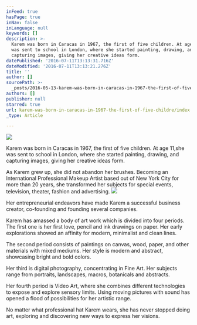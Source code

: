 ```yaml
---
inFeed: true
hasPage: true
inNav: false
inLanguage: null
keywords: []
description: >-
  Karem was born in Caracas in 1967, the first of five children. At age 11,she
  was sent to school in London, where she started painting, drawing, and
  capturing images, giving her creative ideas form.
datePublished: '2016-07-11T13:13:31.716Z'
dateModified: '2016-07-11T13:13:21.276Z'
title: ''
author: []
sourcePath: >-
  _posts/2016-05-13-karem-was-born-in-caracas-in-1967-the-first-of-five-childre.md
authors: []
publisher: null
starred: true
url: karem-was-born-in-caracas-in-1967-the-first-of-five-childre/index.html
_type: Article

---
```

[][0]
![](https://the-grid-user-content.s3-us-west-2.amazonaws.com/44f6e745-78fb-482a-8810-3b8af10f6ad9.jpg)

[][0]

Karem was born in Caracas in 1967, the first of five children. At age 11,she was sent to school in London, where she started painting, drawing, and capturing images, giving her creative ideas form.

As Karem grew up, she did not abandon her brushes. Becoming an International Professional Makeup Artist based out of New York City for more than 20 years, she transformed her subjects for special events, television, theater, fashion and advertising.
![](https://the-grid-user-content.s3-us-west-2.amazonaws.com/bd3b4684-6c99-4267-b50d-7b5b62d31318.jpg)

Her entrepreneurial endeavors have made Karem a successful business creator, co-founding and founding several companies.

Karem has amassed a body of art work which is divided into four periods. The first one is her first love, pencil and ink drawings on paper. Her early explorations showed an affinity for modern, minimalist and clean lines.

The second period consists of paintings on canvas, wood, paper, and other materials with mixed mediums. Her style is modern and abstract, showcasing bright and bold colors.

Her third is digital photography, concentrating in Fine Art. Her subjects range from portraits, landscapes, macros, botanicals and abstracts.

Her fourth period is Video Art, where she combines different technologies to expose and explore sensory limits. Using moving pictures with sound has opened a flood of possibilities for her artistic range.

No matter what professional hat Karem wears, she has never stopped doing art, exploring and discovering new ways to express her visions.

[0]: http://karemalsina.com/